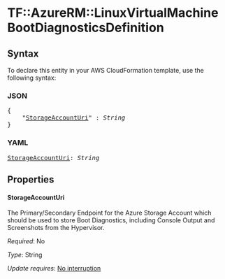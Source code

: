 # TF::AzureRM::LinuxVirtualMachine BootDiagnosticsDefinition

## Syntax

To declare this entity in your AWS CloudFormation template, use the following syntax:

### JSON

<pre>
{
    "<a href="#storageaccounturi" title="StorageAccountUri">StorageAccountUri</a>" : <i>String</i>
}
</pre>

### YAML

<pre>
<a href="#storageaccounturi" title="StorageAccountUri">StorageAccountUri</a>: <i>String</i>
</pre>

## Properties

#### StorageAccountUri

The Primary/Secondary Endpoint for the Azure Storage Account which should be used to store Boot Diagnostics, including Console Output and Screenshots from the Hypervisor.

_Required_: No

_Type_: String

_Update requires_: [No interruption](https://docs.aws.amazon.com/AWSCloudFormation/latest/UserGuide/using-cfn-updating-stacks-update-behaviors.html#update-no-interrupt)

